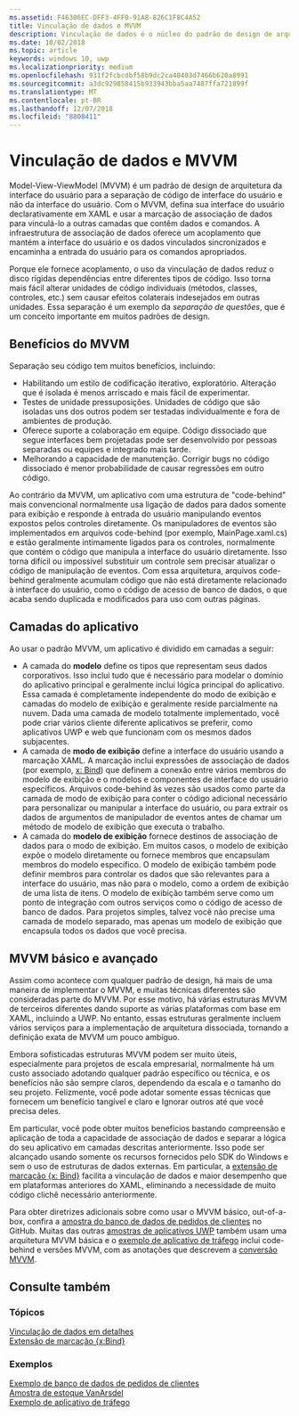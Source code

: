 ```yaml
---
ms.assetid: F46306EC-DFF3-4FF0-91A8-826C1F8C4A52
title: Vinculação de dados e MVVM
description: Vinculação de dados é o núcleo do padrão de design de arquitetura Model-View-ViewModel (MVVM) da interface do usuário e permite que o acoplamento entre o código de interface do usuário e não da interface do usuário.
ms.date: 10/02/2018
ms.topic: article
keywords: windows 10, uwp
ms.localizationpriority: medium
ms.openlocfilehash: 931f2fcbcdbf58b9dc2ca40403d7466b620a8991
ms.sourcegitcommit: a3dc929858415b933943bba5aa7487ffa721899f
ms.translationtype: MT
ms.contentlocale: pt-BR
ms.lasthandoff: 12/07/2018
ms.locfileid: "8808411"
---
```

# <a name="data-binding-and-mvvm"></a>Vinculação de dados e MVVM

Model-View-ViewModel (MVVM) é um padrão de design de arquitetura da interface do usuário para a separação de código de interface do usuário e não da interface do usuário. Com o MVVM, defina sua interface do usuário declarativamente em XAML e usar a marcação de associação de dados para vinculá-lo a outras camadas que contêm dados e comandos. A infraestrutura de associação de dados oferece um acoplamento que mantém a interface do usuário e os dados vinculados sincronizados e encaminha a entrada do usuário para os comandos apropriados. 

Porque ele fornece acoplamento, o uso da vinculação de dados reduz o disco rígidas dependências entre diferentes tipos de código. Isso torna mais fácil alterar unidades de código individuais (métodos, classes, controles, etc.) sem causar efeitos colaterais indesejados em outras unidades. Essa separação é um exemplo da *separação de questões*, que é um conceito importante em muitos padrões de design. 

## <a name="benefits-of-mvvm"></a>Benefícios do MVVM

Separação seu código tem muitos benefícios, incluindo:

* Habilitando um estilo de codificação iterativo, exploratório. Alteração que é isolada é menos arriscado e mais fácil de experimentar.
* Testes de unidade pressuposições. Unidades de código que são isoladas uns dos outros podem ser testadas individualmente e fora de ambientes de produção.
* Oferece suporte a colaboração em equipe. Código dissociado que segue interfaces bem projetadas pode ser desenvolvido por pessoas separadas ou equipes e integrado mais tarde.
* Melhorando a capacidade de manutenção. Corrigir bugs no código dissociado é menor probabilidade de causar regressões em outro código.

Ao contrário da MVVM, um aplicativo com uma estrutura de "code-behind" mais convencional normalmente usa ligação de dados para dados somente para exibição e responde à entrada do usuário manipulando eventos expostos pelos controles diretamente. Os manipuladores de eventos são implementados em arquivos code-behind (por exemplo, MainPage.xaml.cs) e estão geralmente intimamente ligados para os controles, normalmente que contém o código que manipula a interface do usuário diretamente. Isso torna difícil ou impossível substituir um controle sem precisar atualizar o código de manipulação de eventos. Com essa arquitetura, arquivos code-behind geralmente acumulam código que não está diretamente relacionado à interface do usuário, como o código de acesso de banco de dados, o que acaba sendo duplicada e modificados para uso com outras páginas.

## <a name="app-layers"></a>Camadas do aplicativo

Ao usar o padrão MVVM, um aplicativo é dividido em camadas a seguir:

* A camada do **modelo** define os tipos que representam seus dados corporativos. Isso inclui tudo que é necessário para modelar o domínio do aplicativo principal e geralmente inclui lógica principal do aplicativo. Essa camada é completamente independente do modo de exibição e camadas do modelo de exibição e geralmente reside parcialmente na nuvem. Dada uma camada de modelo totalmente implementado, você pode criar vários cliente diferente aplicativos se preferir, como aplicativos UWP e web que funcionam com os mesmos dados subjacentes.
* A camada de **modo de exibição** define a interface do usuário usando a marcação XAML. A marcação inclui expressões de associação de dados (por exemplo, [x: Bind](https://docs.microsoft.com/windows/uwp/xaml-platform/x-bind-markup-extension)) que definem a conexão entre vários membros do modelo de exibição e o modelos e componentes de interface do usuário específicos. Arquivos code-behind às vezes são usados como parte da camada de modo de exibição para conter o código adicional necessário para personalizar ou manipular a interface do usuário, ou para extrair os dados de argumentos de manipulador de eventos antes de chamar um método de modelo de exibição que executa o trabalho. 
* A camada do **modelo de exibição** fornece destinos de associação de dados para o modo de exibição. Em muitos casos, o modelo de exibição expõe o modelo diretamente ou fornece membros que encapsulam membros do modelo específico. O modelo de exibição também pode definir membros para controlar os dados que são relevantes para a interface do usuário, mas não para o modelo, como a ordem de exibição de uma lista de itens. O modelo de exibição também serve como um ponto de integração com outros serviços como o código de acesso de banco de dados. Para projetos simples, talvez você não precise uma camada de modelo separado, mas apenas um modelo de exibição que encapsula todos os dados que você precisa. 

## <a name="basic-and-advanced-mvvm"></a>MVVM básico e avançado

Assim como acontece com qualquer padrão de design, há mais de uma maneira de implementar o MVVM, e muitas técnicas diferentes são consideradas parte do MVVM. Por esse motivo, há várias estruturas MVVM de terceiros diferentes dando suporte as várias plataformas com base em XAML, incluindo a UWP. No entanto, essas estruturas geralmente incluem vários serviços para a implementação de arquitetura dissociada, tornando a definição exata de MVVM um pouco ambíguo. 

Embora sofisticadas estruturas MVVM podem ser muito úteis, especialmente para projetos de escala empresarial, normalmente há um custo associado adotando qualquer padrão específico ou técnica, e os benefícios não são sempre claros, dependendo da escala e o tamanho do seu projeto. Felizmente, você pode adotar somente essas técnicas que fornecem um benefício tangível e claro e Ignorar outros até que você precisa deles. 

Em particular, você pode obter muitos benefícios bastando compreensão e aplicação de toda a capacidade de associação de dados e separar a lógica do seu aplicativo em camadas descritas anteriormente. Isso pode ser alcançado usando somente os recursos fornecidos pelo SDK do Windows e sem o uso de estruturas de dados externas. Em particular, a [extensão de marcação {x: Bind}](https://docs.microsoft.com/windows/uwp/xaml-platform/x-bind-markup-extension) facilita a vinculação de dados e maior desempenho que em plataformas anteriores do XAML, eliminando a necessidade de muito código clichê necessário anteriormente.

Para obter diretrizes adicionais sobre como usar o MVVM básico, out-of-a-box, confira a [amostra do banco de dados de pedidos de clientes](https://github.com/Microsoft/Windows-appsample-customers-orders-database) no GitHub. Muitas das outras [amostras de aplicativos UWP](https://github.com/Microsoft?q=windows-appsample
) também usam uma arquitetura MVVM básica e o [exemplo de aplicativo de tráfego](https://github.com/Microsoft/Windows-appsample-trafficapp) inclui code-behind e versões MVVM, com as anotações que descrevem a [conversão MVVM](https://github.com/Microsoft/Windows-appsample-trafficapp/blob/MVVM/MVVM.md). 

## <a name="see-also"></a>Consulte também

### <a name="topics"></a>Tópicos

[Vinculação de dados em detalhes](https://docs.microsoft.com/windows/uwp/data-binding/data-binding-in-depth)  
[Extensão de marcação {x:Bind}](https://docs.microsoft.com/windows/uwp/xaml-platform/x-bind-markup-extension)  

### <a name="samples"></a>Exemplos

[Exemplo de banco de dados de pedidos de clientes](https://github.com/Microsoft/Windows-appsample-customers-orders-database)  
[Amostra de estoque VanArsdel](https://github.com/Microsoft/InventorySample)  
[Exemplo de aplicativo de tráfego](https://github.com/Microsoft/Windows-appsample-trafficapp)  
